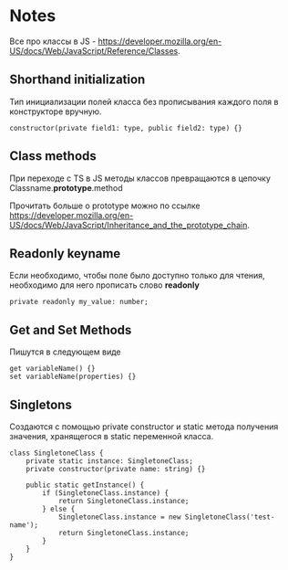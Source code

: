 # Notes
Все про классы в JS - https://developer.mozilla.org/en-US/docs/Web/JavaScript/Reference/Classes.
## Shorthand initialization
Тип инициализации полей класса без прописывания каждого поля в конструкторе вручную.
```
constructor(private field1: type, public field2: type) {}
```
## Class methods
При переходе с TS в JS методы классов превращаются в цепочку Classname.**prototype**.method

Прочитать больше о prototype можно по ссылке https://developer.mozilla.org/en-US/docs/Web/JavaScript/Inheritance_and_the_prototype_chain.

## Readonly keyname
Если необходимо, чтобы поле было доступно только для чтения, необходимо для него прописать слово **readonly**
```
private readonly my_value: number;
```
## Get and Set Methods
Пишутся в следующем виде
```
get variableName() {}
set variableName(properties) {}
```
## Singletons
Создаются с помощью private constructor и static метода получения значения, хранящегося в static переменной класса.
```
class SingletoneClass {
    private static instance: SingletoneClass;
    private constructor(private name: string) {}

    public static getInstance() {
        if (SingletoneClass.instance) {
            return SingletoneClass.instance;
        } else {
            SingletoneClass.instance = new SingletoneClass('test-name');
            return SingletoneClass.instance;
        }
    }
}
```